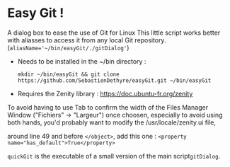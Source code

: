 # Easy Git !
A dialog box to ease the use of Git for Linux
This little script works better with aliasses to access it from any local Git repository. (```aliasName='~/bin/easyGit/./gitDialog'```)
  - Needs to be installed in the ~/bin directory :

    ```mkdir ~/bin/easyGit && git clone https://github.com/SebastienDethyre/easyGit.git ~/bin/easyGit```
  - Requires the Zenity library : https://doc.ubuntu-fr.org/zenity

To avoid having to use Tab to confirm the width of the Files Manager Window ("Fichiers" -> "Largeur") once choosen,
especially to avoid using both hands, you'd probably want to modify the /usr/locale/zenity.ui file, 

around line 49 and before ```</object>```, add this one :
    ```<property name="has_default">True</property>```


```quickGit``` is the executable of a small version of the main script```gitDialog```.